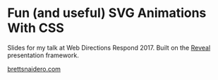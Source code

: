 # Fun (and useful) SVG Animations With CSS

Slides for my talk at Web Directions Respond 2017. Built on the [Reveal](http://lab.hakim.se/reveal-js/) presentation framework.

[brettsnaidero.com](http://brettsnaidero.com/)
